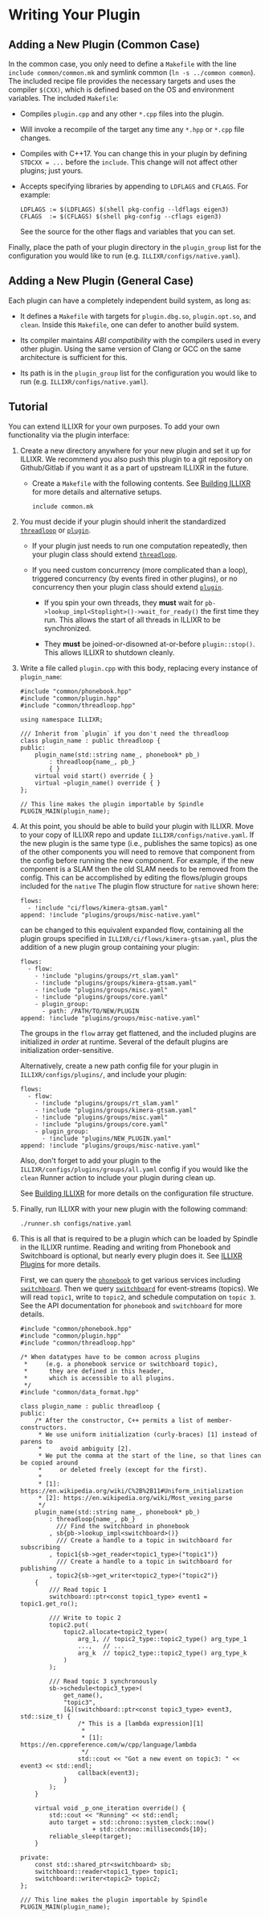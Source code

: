 # Writing Your Plugin

## Adding a New Plugin (Common Case)

In the common case, you only need to define a `Makefile` with the line `include common/common.mk`
    and symlink common (`ln -s ../common common`).
The included recipe file provides the necessary targets and uses the compiler `$(CXX)`,
    which is defined based on the OS and environment variables.
The included `Makefile`:

-   Compiles `plugin.cpp` and any other `*.cpp` files into the plugin.

-   Will invoke a recompile of the target any time any `*.hpp` or `*.cpp` file changes.

-   Compiles with C++17.
    You can change this in your plugin by defining
        `STDCXX = ...` before the `include`.
    This change will not affect other plugins; just yours.

-   Accepts specifying libraries by appending to `LDFLAGS` and `CFLAGS`.
    For example:

    <!--- language: lang-makefile -->

        LDFLAGS := $(LDFLAGS) $(shell pkg-config --ldflags eigen3)
        CFLAGS  := $(CFLAGS) $(shell pkg-config --cflags eigen3)

    See the source for the other flags and variables that you can set.

Finally, place the path of your plugin directory in the `plugin_group` list
    for the configuration you would like to run (e.g. `ILLIXR/configs/native.yaml`).


## Adding a New Plugin (General Case)

Each plugin can have a completely independent build system, as long as:

-   It defines a `Makefile` with targets for `plugin.dbg.so`, `plugin.opt.so`, and `clean`.
    Inside this `Makefile`, one can defer to another build system.

-   Its compiler maintains _ABI compatibility_ with the compilers used in every other plugin.
    Using the same version of Clang or GCC on the same architecture is sufficient for this.

-   Its path is in the `plugin_group` list for the configuration you would like
        to run (e.g. `ILLIXR/configs/native.yaml`).


## Tutorial

You can extend ILLIXR for your own purposes.
To add your own functionality via the plugin interface:

1.  Create a new directory anywhere for your new plugin and set it up for ILLIXR.
    We recommend you also push this plugin to a git repository on Github/Gitlab if you want it
        as a part of upstream ILLIXR in the future.

    -   Create a `Makefile` with the following contents.
        See [Building ILLIXR][10] for more details and alternative setups.

        <!--- language: lang-makefile -->

            include common.mk

1.  You must decide if your plugin should inherit the standardized [`threadloop`][12]
        or [`plugin`][13].

    -   If your plugin just needs to run one computation repeatedly,
            then your plugin class should extend [`threadloop`][12].

    -   If you need custom concurrency (more complicated than a loop),
            triggered concurrency (by events fired in other plugins),
            or no concurrency then your plugin class should extend [`plugin`][13].
			
        - If you spin your own threads, they **must** wait for
          `pb->lookup_impl<Stoplight>()->wait_for_ready()` the first time they
          run. This allows the start of all threads in ILLIXR to be
          synchronized.

        - They **must** be joined-or-disowned at-or-before
          `plugin::stop()`. This allows ILLIXR to shutdown cleanly.

1.  Write a file called `plugin.cpp` with this body, replacing every instance of `plugin_name`:

    <!--- language: lang-cpp -->

        #include "common/phonebook.hpp"
        #include "common/plugin.hpp"
        #include "common/threadloop.hpp"

        using namespace ILLIXR;

        /// Inherit from `plugin` if you don't need the threadloop
        class plugin_name : public threadloop {
        public:
            plugin_name(std::string name_, phonebook* pb_)
                : threadloop{name_, pb_}
                { }
            virtual void start() override { }
            virtual ~plugin_name() override { }
        };

        // This line makes the plugin importable by Spindle
        PLUGIN_MAIN(plugin_name);

1.  At this point, you should be able to build your plugin with ILLIXR.
    Move to your copy of ILLIXR repo and update `ILLIXR/configs/native.yaml`.
    If the new plugin is the same type (i.e., publishes the same topics)
        as one of the other components you will need to remove that component
        from the config before running the new component.
    For example, if the new component is a SLAM then the old SLAM needs to be removed from
        the config.
    This can be accomplished by editing the flows/plugin groups included for the `native`
    The plugin flow structure for `native` shown here:

    <!--- language: lang-yaml -->

        flows:
          - !include "ci/flows/kimera-gtsam.yaml"
        append: !include "plugins/groups/misc-native.yaml"

    can be changed to this equivalent expanded flow, containing all the plugin groups specified
        in `ILLIXR/ci/flows/kimera-gtsam.yaml`, plus the addition of a new plugin group
        containing your plugin:

    <!--- language: lang-yaml -->

        flows:
          - flow:
            - !include "plugins/groups/rt_slam.yaml"
            - !include "plugins/groups/kimera-gtsam.yaml"
            - !include "plugins/groups/misc.yaml"
            - !include "plugins/groups/core.yaml"
            - plugin_group:
              - path: /PATH/TO/NEW/PLUGIN
        append: !include "plugins/groups/misc-native.yaml"

    The groups in the `flow` array get flattened, and the included plugins are initialized
        _in order_ at runtime.
    Several of the default plugins are initialization order-sensitive.

    Alternatively, create a new path config file for your plugin in `ILLIXR/configs/plugins/`,
        and include your plugin:

    <!--- language: lang-yaml -->

        flows:
          - flow:
            - !include "plugins/groups/rt_slam.yaml"
            - !include "plugins/groups/kimera-gtsam.yaml"
            - !include "plugins/groups/misc.yaml"
            - !include "plugins/groups/core.yaml"
            - plugin_group:
              - !include "plugins/NEW_PLUGIN.yaml"
        append: !include "plugins/groups/misc-native.yaml"

    Also, don't forget to add your plugin to the `ILLIXR/configs/plugins/groups/all.yaml`
        config if you would like the `clean` Runner action to include your plugin during
        clean up.

    See [Building ILLIXR][10] for more details on the configuration file structure.

1.  Finally, run ILLIXR with your new plugin with the following command:

    <!--- language: lang-shell -->

        ./runner.sh configs/native.yaml

1.  This is all that is required to be a plugin which can be loaded by Spindle in
        the ILLIXR runtime.
    Reading and writing from Phonebook and Switchboard is optional,
        but nearly every plugin does it.
    See [ILLIXR Plugins][16] for more details.

    First, we can query the [`phonebook`][11] to get various services
        including [`switchboard`][14].
    Then we query [`switchboard`][14] for event-streams (topics).
    We will read `topic1`, write to `topic2`, and schedule computation on `topic 3`.
    See the API documentation for `phonebook` and `switchboard` for more details.

    <!--- language: lang-cpp -->

        #include "common/phonebook.hpp"
        #include "common/plugin.hpp"
        #include "common/threadloop.hpp"
    
        /* When datatypes have to be common across plugins
         *     (e.g. a phonebook service or switchboard topic),
         *      they are defined in this header,
         *      which is accessible to all plugins.
         */
        #include "common/data_format.hpp"
    
        class plugin_name : public threadloop {
        public:
            /* After the constructor, C++ permits a list of member-constructors.
             * We use uniform initialization (curly-braces) [1] instead of parens to
             *     avoid ambiguity [2].
             * We put the comma at the start of the line, so that lines can be copied around
             *     or deleted freely (except for the first).
             *
             * [1]: https://en.wikipedia.org/wiki/C%2B%2B11#Uniform_initialization
             * [2]: https://en.wikipedia.org/wiki/Most_vexing_parse
             */
            plugin_name(std::string name_, phonebook* pb_)
                : threadloop{name_, pb_}
                  /// Find the switchboard in phonebook
                , sb{pb->lookup_impl<switchboard>()}
                  /// Create a handle to a topic in switchboard for subscribing
                , topic1{sb->get_reader<topic1_type>("topic1")}
                  /// Create a handle to a topic in switchboard for publishing
                , topic2{sb->get_writer<topic2_type>("topic2")}
            {
                /// Read topic 1
                switchboard::ptr<const topic1_type> event1 = topic1.get_ro();
    
                /// Write to topic 2
                topic2.put(
                    topic2.allocate<topic2_type>(
                        arg_1, // topic2_type::topic2_type() arg_type_1
                        ...,   // ...
                        arg_k  // topic2_type::topic2_type() arg_type_k
                    )
                );
    
                /// Read topic 3 synchronously
                sb->schedule<topic3_type>(
                    get_name(),
                    "topic3",
                    [&](switchboard::ptr<const topic3_type> event3, std::size_t) {
                        /* This is a [lambda expression][1]
                         *
                         * [1]: https://en.cppreference.com/w/cpp/language/lambda
                         */
                        std::cout << "Got a new event on topic3: " << event3 << std::endl;
                        callback(event3);
                    }
                );
            }
    
            virtual void _p_one_iteration override() {
                std::cout << "Running" << std::endl;
                auto target = std::chrono::system_clock::now()
                            + std::chrono::milliseconds{10};
                reliable_sleep(target);
            }
    
        private:
            const std::shared_ptr<switchboard> sb;
            switchboard::reader<topic1_type> topic1;
            switchboard::writer<topic2> topic2;
        };
    
        /// This line makes the plugin importable by Spindle
        PLUGIN_MAIN(plugin_name);


[//]: # (- Internal -)

[10]:   building_illixr.md
[11]:   api/html/classILLIXR_1_1phonebook.html
[12]:   api/html/classILLIXR_1_1threadloop.html
[13]:   api/html/classILLIXR_1_1plugin.html
[14]:   api/html/classILLIXR_1_1switchboard.html
[15]:   glossary.md#plugin
[16]:   illixr_plugins.md
